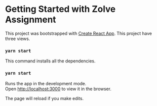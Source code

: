 # Getting Started with Zolve Assignment

This project was bootstrapped with [Create React App](https://github.com/facebook/create-react-app). This project have three views. 

### `yarn start`

This command installs all the dependencies.

### `yarn start`

Runs the app in the development mode.\
Open [http://localhost:3000](http://localhost:3000) to view it in the browser.

The page will reload if you make edits.